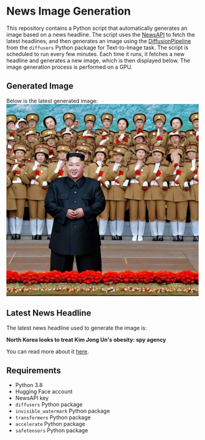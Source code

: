 # News Image Generation
This repository contains a Python script that automatically generates an image based on a news headline. The script uses the [NewsAPI](https://newsapi.org/) to fetch the latest headlines, and then generates an image using the [DiffusionPipeline](https://github.com/huggingface/diffusers) from the `diffusers` Python package for Text-to-Image task.
The script is scheduled to run every few minutes. Each time it runs, it fetches a new headline and generates a new image, which is then displayed below. The image generation process is performed on a GPU.

## Generated Image
Below is the latest generated image:
![Generated Image](image.png)

## Latest News Headline
The latest news headline used to generate the image is:

**North Korea looks to treat Kim Jong Un's obesity: spy agency**

You can read more about it [here](https://news.google.com/rss/articles/CBMiY2h0dHBzOi8vd3d3LmJ1c2luZXNzaW5zaWRlci5jb20vbm9ydGgta29yZWEta2ltLWpvbmctdW4tb2Jlc2l0eS1vdmVyc2Vhcy1tZWRpY2luZS1zcHktYWdlbmN5LTIwMjQtN9IBZ2h0dHBzOi8vd3d3LmJ1c2luZXNzaW5zaWRlci5jb20vbm9ydGgta29yZWEta2ltLWpvbmctdW4tb2Jlc2l0eS1vdmVyc2Vhcy1tZWRpY2luZS1zcHktYWdlbmN5LTIwMjQtNz9hbXA?oc=5).

## Requirements
- Python 3.8
- Hugging Face account
- NewsAPI key
- `diffusers` Python package
- `invisible_watermark` Python package
- `transformers` Python package
- `accelerate` Python package
- `safetensors` Python package
